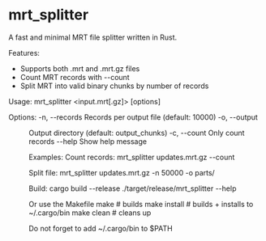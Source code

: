 mrt_splitter
============

A fast and minimal MRT file splitter written in Rust.

Features:
- Supports both .mrt and .mrt.gz files
- Count MRT records with --count
- Split MRT into valid binary chunks by number of records

Usage:
  mrt_splitter <input.mrt[.gz]> [options]

Options:
  -n, --records <N>     Records per output file (default: 10000)
  -o, --output <DIR>    Output directory (default: output_chunks)
  -c, --count           Only count records
  --help                Show help message

Examples:
  Count records:
    mrt_splitter updates.mrt.gz --count

  Split file:
    mrt_splitter updates.mrt.gz -n 50000 -o parts/

Build:
  cargo build --release
  ./target/release/mrt_splitter --help

Or use the Makefile
make           # builds
make install   # builds + installs to ~/.cargo/bin
make clean     # cleans up

Do not forget to add ~/.cargo/bin to $PATH

